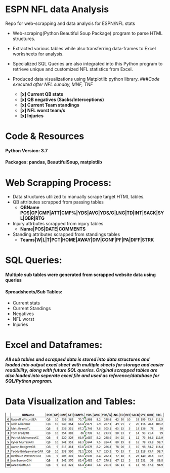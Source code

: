 # ESPN NFL data Analysis
Repo for web-scrapping and data analysis for ESPN/NFL stats


- Web-scraping(Python Beautiful Soup Package) program to parse HTML structures.
- Extracted various tables while also transferring data-frames to Excel worksheets for analysis. 
- Specialized SQL Queries are also integrated into this Python program to retrieve unique and customized NFL statistics from Excel.
- Produced data visualizations using Matplotlib python library.
###*Code executed after NFL sunday, MNF, TNF*

  - **[x] Current QB stats**
  - **[x] QB negatives (Sacks/Interceptions)**
  - **[x] Current Team standings**
  - **[x] NFL worst team/s**
  - **[x] Injuries**
  
 # Code & Resources 
 #### Python Version: 3.7
 #### Packages: pandas, BeautifulSoup, matplotlib
  
 # Web Scrapping Process:
  - Data structures utilized to manually scrape target HTML tables.
  - QB attributes scrapped from passing tables
    - **QBName	POS|GP|CMP|ATT|CMP%|YDS|AVG|YDS/G|LNG|TD|INT|SACK|SYL|QBR|RTG**
  - Injury attrbutes scrapped from injury tables
    - **Name|POS|DATE|COMMENTS**
  - Standing attributes scrapped from standings tables
    - **Teams|W|L|T|PCT|HOME|AWAY|DIV|CONF|PF|PA|DIFF|STRK**
   
 # SQL Queries:
 #### Multiple sub tables were generated from scrapped website data using queries
 #### Spreadsheets/Sub Tables:
  - Current stats 
  - Current Standings
  - Negatives
  - NFL worst
  - Injuries
  
# Excel and Dataframes:
##### All sub tables and scrapped data is stored into data structures and loaded into output excel sheet with multiple sheets for storage and easier readibility, along with future SQL queries. Original scrapped tables are also loaded into seperate excel file and used as reference/database for SQL/Python program.

# Data Visualization and Tables:
![Top 10 QB rankings scraped from source](top10_QB.JPG)
